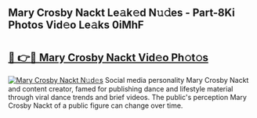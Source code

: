 ## Mary Crosby Nackt Le𝚊k𝚎d N𝚞𝚍es - Part-8Ki Photos Vid𝚎o Le𝚊ks 0iMhF

# <h2><a href="http://fb2rvqy.evod.top/?m=Mary+Crosby+Nackt">🔗 👉🔴 Mary Crosby Nackt Vid𝚎o Ph𝚘t𝚘s</a></h2>

[![Mary Crosby Nackt N𝚞d𝚎s](https://i.imgur.com/8V9OHl7.gif)](http://fb2rvqy.evod.top/?m=Mary+Crosby+Nackt)
Social media personality Mary Crosby Nackt and content creator, famed for publishing dance and lifestyle material through viral dance trends and brief videos. The public's perception Mary Crosby Nackt of a public figure can change over time. 
